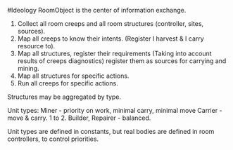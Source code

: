 #Ideology
RoomObject is the center of information exchange.
1) Collect all room creeps and all room structures
(controller, sites, sources).
2) Map all creeps to know their intents.
(Register I harvest & I carry resource to).
3) Map all structures, register their requirements
(Taking into account results of creeps diagnostics)
register them as sources for carrying and mining.
4) Map all structures for specific actions.
5) Run all creeps for specific actions.

Structures may be aggregated by type.

Unit types:
Miner - priority on work, minimal carry, minimal move
Carrier - move & carry. 1 to 2.
Builder, Repairer - balanced.

Unit types are defined in constants,
but real bodies are defined in room controllers,
to control priorities.  
